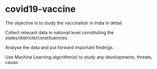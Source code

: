 # covid19-vaccine

The objective is to study the vaccination in India in detail.  

Collect relevant data in national level constituting the states/districts/constituencies.    

Analyse the data and put forward important findings.  

Use Machine Learning algorithm(s) to study any developments, threats, cause.   
